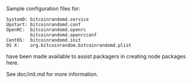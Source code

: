 Sample configuration files for:
```
SystemD: bitcoinrandomd.service
Upstart: bitcoinrandomd.conf
OpenRC:  bitcoinrandomd.openrc
         bitcoinrandomd.openrcconf
CentOS:  bitcoinrandomd.init
OS X:    org.bitcoinrandom.bitcoinrandomd.plist
```
have been made available to assist packagers in creating node packages here.

See doc/init.md for more information.
